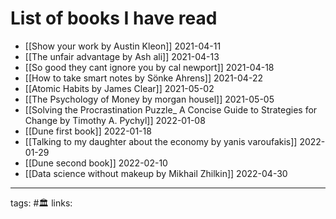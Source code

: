 # List of books I have read
 - [[Show your work by Austin Kleon]] 2021-04-11
 - [[The unfair advantage by Ash ali]] 2021-04-13
 - [[So good they cant ignore you by cal newport]] 2021-04-18
 - [[How to take smart notes by Sönke Ahrens]] 2021-04-22
 - [[Atomic Habits by James Clear]] 2021-05-02
 - [[The Psychology of Money by morgan housel]] 2021-05-05
 - [[Solving the Procrastination Puzzle_ A Concise Guide to Strategies for Change by Timothy A. Pychyl]] 2022-01-08
 - [[Dune first book]] 2022-01-18
 - [[Talking to my daughter about the economy by yanis varoufakis]] 2022-01-29
 - [[Dune second book]] 2022-02-10
 - [[Data science without makeup by Mikhail Zhilkin]] 2022-04-30


---
tags: #🏛 
links: 